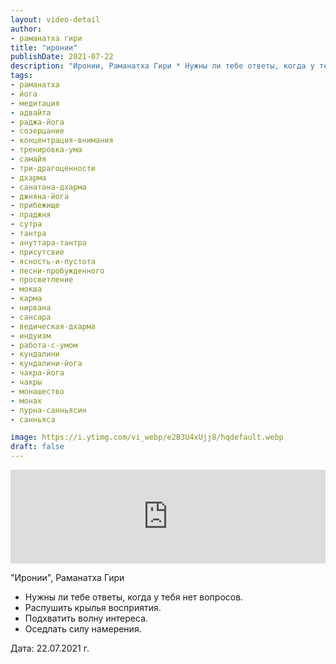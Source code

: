 ```yaml
---
layout: video-detail
author:
- раманатха гири
title: "иронии"
publishDate: 2021-07-22
description: "Иронии, Раманатха Гири * Нужны ли тебе ответы, когда у тебя нет вопросов. * Распушить крылья восприятия. * Подхватить волну интереса. * Оседлать силу намерения.   Дата  22.07.2021 г."
tags: 
- раманатха
- йога
- медитация
- адвайта
- раджа-йога
- созерцание
- концентрация-внимания
- тренировка-ума
- самайя
- три-драгоценности
- дхарма
- санатана-дхарма
- джняна-йога
- прибежище
- праджня
- сутра
- тантра
- ануттара-тантра
- присутсвие
- ясность-и-пустота
- песни-пробужденного
- просветление
- мокша
- карма
- нирвана
- сансара
- ведическая-дхарма
- индуизм
- работа-с-умом
- кундалини
- кундалини-йога
- чакра-йога
- чакры
- монашество
- монах
- пурна-санньясин
- санньяса

image: https://i.ytimg.com/vi_webp/e2B3U4xUjj8/hqdefault.webp
draft: false
---
```


<iframe width="100%" src="https://www.youtube.com/embed/e2B3U4xUjj8" frameborder="0" allowfullscreen=""></iframe> 

 "Иронии", Раманатха Гири

* Нужны ли тебе ответы, когда у тебя нет вопросов.
* Распушить крылья восприятия.
* Подхватить волну интереса.
* Оседлать силу намерения.

  
 Дата: 22.07.2021 г.

  

 